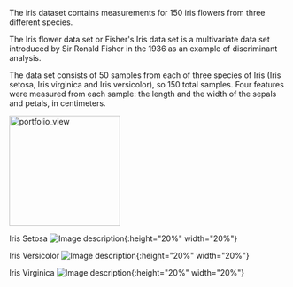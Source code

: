 The iris dataset contains measurements for 150 iris flowers from three different species.

The Iris flower data set or Fisher's Iris data set is a multivariate data set introduced by Sir Ronald Fisher in the 1936 as an example of discriminant analysis. 

The data set consists of 50 samples from each of three species of Iris (Iris setosa, Iris virginica and Iris versicolor), so 150 total samples. Four features were measured from each sample: the length and the width of the sepals and petals, in centimeters.

<img width="200" alt="portfolio_view" src="https://tinyurl.com/n4gtql8">

Iris Setosa
![Image description](http://upload.wikimedia.org/wikipedia/commons/5/56/Kosaciec_szczecinkowaty_Iris_setosa.jpg){:height="20%" width="20%"}

Iris Versicolor
![Image description](http://upload.wikimedia.org/wikipedia/commons/4/41/Iris_versicolor_3.jpg){:height="20%" width="20%"}

Iris Virginica
![Image description](http://upload.wikimedia.org/wikipedia/commons/9/9f/Iris_virginica.jpg){:height="20%" width="20%"}
